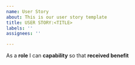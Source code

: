 ```yaml
---
name: User Story
about: This is our user story template
title: USER STORY:<TITLE>
labels: ''
assignees: ''

---
```


As a **role** I can **capability** so that **received benefit**

